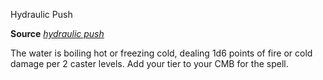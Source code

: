 Hydraulic Push

**Source** [_hydraulic push_](advanced/spells/hydraulicPush.md#_hydraulic-push-)

The water is boiling hot or freezing cold, dealing 1d6 points of fire or cold damage per 2 caster levels. Add your tier to your CMB for the spell.

